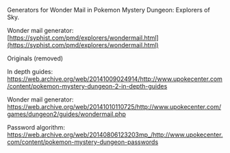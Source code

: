 Generators for Wonder Mail in Pokemon Mystery Dungeon: Explorers of Sky.

Wonder mail generator: [https://syphist.com/pmd/explorers/wondermail.html](https://syphist.com/pmd/explorers/wondermail.html)

Originals (removed)

In depth guides: https://web.archive.org/web/20141009024914/http://www.upokecenter.com/content/pokemon-mystery-dungeon-2-in-depth-guides

Wonder mail generator: https://web.archive.org/web/20141010110725/http://www.upokecenter.com/games/dungeon2/guides/wondermail.php

Password algorithm: https://web.archive.org/web/20140806123203mp_/http://www.upokecenter.com/content/pokemon-mystery-dungeon-passwords
